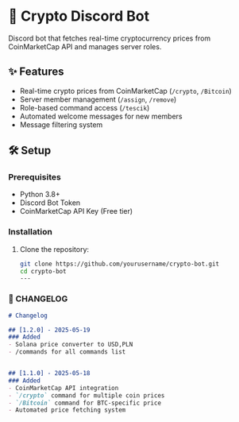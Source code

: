 # 🤖 Crypto Discord Bot

 Discord bot that fetches real-time cryptocurrency prices from CoinMarketCap API and manages server roles.


## ✨ Features
- Real-time crypto prices from CoinMarketCap (`/crypto`, `/Bitcoin`)
- Server member management (`/assign`, `/remove`)
- Role-based command access (`/tescik`)
- Automated welcome messages for new members
- Message filtering system

## 🛠️ Setup
### Prerequisites
- Python 3.8+
- Discord Bot Token
- CoinMarketCap API Key (Free tier)

### Installation
1. Clone the repository:
   ```bash
   git clone https://github.com/yourusername/crypto-bot.git
   cd crypto-bot
   ---

### 📜 CHANGELOG

```markdown
# Changelog

## [1.2.0] - 2025-05-19
### Added
- Solana price converter to USD,PLN
- /commands for all commands list


## [1.1.0] - 2025-05-18
### Added
- CoinMarketCap API integration
- `/crypto` command for multiple coin prices
- `/Bitcoin` command for BTC-specific price
- Automated price fetching system
